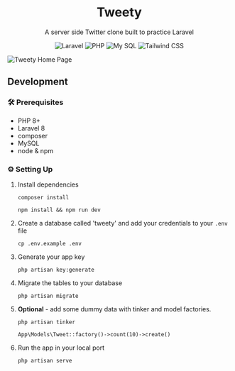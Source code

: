 <h1 align='center'>Tweety</h1>

<p align='center'>A server side Twitter clone built to practice Laravel</p>

<div align='center'>

![Laravel](https://img.shields.io/badge/Laravel-2e2e2e?logo=laravel)
![PHP](https://img.shields.io/badge/php-2e2e2e?logo=php)
![My SQL](https://img.shields.io/badge/MySQL-2e2e2e?logo=mysql)
![Tailwind CSS](https://img.shields.io/badge/Tailwind%20CSS-2e2e2e?logo=tailwindcss)

</div>
<img src="https://i.imgur.com/H0z8g52.png" alt="Tweety Home Page">

## Development

### 🛠 Prerequisites

-   PHP 8+
-   Laravel 8
-   composer
-   MySQL
-   node & npm

### ⚙️ Setting Up

1. Install dependencies
    ```
    composer install
    ```
    ```
    npm install && npm run dev
    ```
2. Create a database called 'tweety' and add your credentials to your `.env` file
    ```
    cp .env.example .env
    ```
3. Generate your app key
    ```
    php artisan key:generate
    ```
4. Migrate the tables to your database
    ```
    php artisan migrate
    ```
5. **Optional** - add some dummy data with tinker and model factories.
    ```
    php artisan tinker
    ```
    ```
    App\Models\Tweet::factory()->count(10)->create()
    ```
6. Run the app in your local port
    ```
    php artisan serve
    ```
